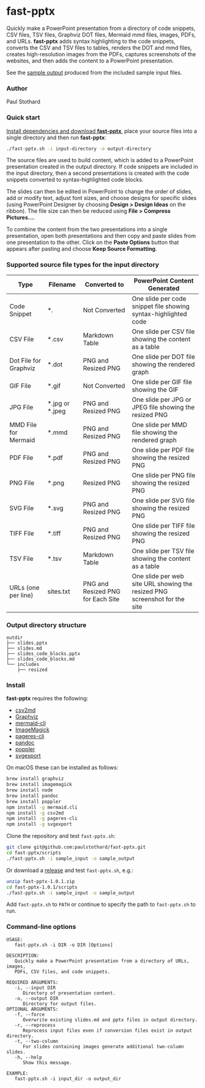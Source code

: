 # fast-pptx

Quickly make a PowerPoint presentation from a directory of code snippets, CSV files, TSV files, Graphviz DOT files, Mermaid mmd files, images, PDFs, and URLs. **fast-pptx** adds syntax highlighting to the code snippets, converts the CSV and TSV files to tables, renders the DOT and mmd files, creates high-resolution images from the PDFs, captures screenshots of the websites, and then adds the content to a PowerPoint presentation.

See the [sample output](includes/README_sample_output.md) produced from the included sample input files.

### Author

Paul Stothard

### Quick start

[Install dependencies and download **fast-pptx**](#install), place your source files into a single directory and then run **fast-pptx**:

```bash
./fast-pptx.sh -i input-directory -o output-directory
```

The source files are used to build content, which is added to a PowerPoint presentation created in the output directory. If code snippets are included in the input directory, then a second presentations is created with the code snippets converted to syntax-highlighted code blocks.

The slides can then be edited in PowerPoint to change the order of slides, add or modify text, adjust font sizes, and choose designs for specific slides (using PowerPoint Designer by choosing **Design > Design Ideas** on the ribbon). The file size can then be reduced using **File > Compress Pictures...**.

To combine the content from the two presentations into a single presentation, open both presentations and then copy and paste slides from one presentation to the other. Click on the **Paste Options** button that appears after pasting and choose **Keep Source Formatting**.

### Supported source file types for the input directory

| Type                  | Filename        | Converted to                      | PowerPoint Content Generated                                               |
|-----------------------|-----------------|-----------------------------------|----------------------------------------------------------------------------|
| Code Snippet          | *.<language>    | Not Converted                     | One slide per code snippet file showing syntax-highlighted code            |
| CSV File              | *.csv           | Markdown Table                    | One slide per CSV file showing the content as a table                      |
| Dot File for Graphviz | *.dot           | PNG and Resized PNG               | One slide per DOT file showing the rendered graph                          |
| GIF File              | *.gif           | Not Converted                     | One slide per GIF file showing the GIF                                     |
| JPG File              | *.jpg or *.jpeg | PNG and Resized PNG               | One slide per JPG or JPEG file showing the resized PNG                     |
| MMD File for Mermaid  | *.mmd           | PNG and Resized PNG               | One slide per MMD file showing the rendered graph                          |
| PDF File              | *.pdf           | PNG and Resized PNG               | One slide per PDF file showing the resized PNG                             |
| PNG File              | *.png           | Resized PNG                       | One slide per PNG file showing the resized PNG                             |
| SVG File              | *.svg           | PNG and Resized PNG               | One slide per SVG file showing the resized PNG                             |
| TIFF File             | *.tiff          | PNG and Resized PNG               | One slide per TIFF file showing the resized PNG                            |
| TSV File              | *.tsv           | Markdown Table                    | One slide per TSV file showing the content as a table                      |
| URLs (one per line)   | sites.txt       | PNG and Resized PNG for Each Site | One slide per web site URL showing the resized PNG screenshot for the site |

### Output directory structure

```
outdir
├── slides.pptx
├── slides.md
├── slides_code_blocks.pptx
├── slides_code_blocks.md
└── includes
    ├── resized
```

### Install

**fast-pptx** requires the following:

* [csv2md](https://github.com/pstaender/csv2md)
* [Graphviz](https://graphviz.org)
* [mermaid-cli](https://github.com/mermaid-js/mermaid-cli)
* [ImageMagick](https://imagemagick.org)
* [pageres-cli](https://github.com/sindresorhus/pageres-cli)
* [pandoc](https://pandoc.org)
* [poppler](https://poppler.freedesktop.org)
* [svgexport](https://github.com/shakiba/svgexport)

On macOS these can be installed as follows:

```bash
brew install graphviz
brew install imagemagick
brew install node
brew install pandoc
brew install poppler
npm install -g mermaid.cli
npm install -g csv2md
npm install -g pageres-cli
npm install -g svgexport
```

Clone the repository and test `fast-pptx.sh`:

```bash
git clone git@github.com:paulstothard/fast-pptx.git
cd fast-pptx/scripts
./fast-pptx.sh -i sample_input -o sample_output
```

Or download a [release](https://github.com/paulstothard/fast-pptx/releases/) and test `fast-pptx.sh`, e.g.:

```bash
unzip fast-pptx-1.0.1.zip
cd fast-pptx-1.0.1/scripts
./fast-pptx.sh -i sample_input -o sample_output
```

Add `fast-pptx.sh` to `PATH` or continue to specify the path to `fast-pptx.sh` to run.

### Command-line options

```
USAGE:
   fast-pptx.sh -i DIR -o DIR [Options]

DESCRIPTION:
   Quickly make a PowerPoint presentation from a directory of URLs, images,
   PDFs, CSV files, and code snippets.

REQUIRED ARGUMENTS:
   -i, --input DIR
      Directory of presentation content.
   -o, --output DIR
      Directory for output files.
OPTIONAL ARGUMENTS:
   -f, --force
      Overwrite existing slides.md and pptx files in output directory.
   -r, --reprocess
      Reprocess input files even if conversion files exist in output directory.
   -t, --two-column
      For slides containing images generate additional two-column slides.
   -h, --help
      Show this message.

EXAMPLE:
   fast-pptx.sh -i input_dir -o output_dir 
```
